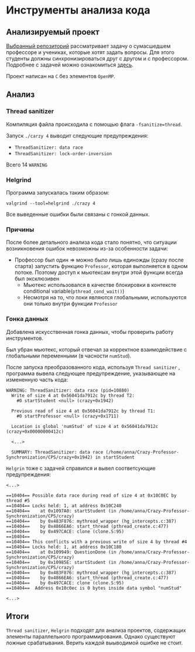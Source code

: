# Инструменты анализа кода

## Анализируемый проект
[Выбранный репозиторий](https://github.com/renanGit/Crazy-Professor-Synchronization/tree/master) рассматривает задачу о сумасшедшем профессоре и учениках, которые хотят задать вопросы.
Для этого студенты должны синхронизироваться друг с другом и с профессором. Подробнее с задачей можно ознакомиться
[здесь](https://github.com/renanGit/Crazy-Professor-Synchronization/blob/master/README.md).

Проект написан на `C` без элементов `OpenMP`.

## Анализ
### Thread sanitizer
Компиляция файла происходила с помощью флага `-fsanitize=thread`.

Запуск `./carzy 4` выводит следующие предупреждения:
* `ThreadSanitizer: data race`
* `ThreadSanitizer: lock-order-inversion`

Всего 14 `WARNING`

### Helgrind
Программа запускалась таким образом:
```
valgrind --tool=helgrind ./crazy 4
```

Все выведенные ошибки были связаны с гонкой данных.

### Причины
После более детального анализа кода стало понятно, что ситуации возникновения ошибок невозможны из-за особенности задачи:
* Профессор был один => можно было лишь единожды (сразу после старта) запустить функцию `Professor`, которая выполняется в одном потоке. Поэтому доступ к мьютексам внутри этой функции всегда был эксклюзивен
    * Мьютекс  использовался в качестве блокировки в контексте conditional variable(`pthread_cond_wait()`)
    * Несмотря на то, что локи являются глобальными, используются они только внутри функции `Professor`

### Гонка данных
Добавлена искусственная гонка данных, чтобы проверить работу инструментов.

Был убран мьютекс, который отвечал за корректное взаимодействие с глобальными переменными (в часности `numStud`).

После запуска преобразованного кода, используя `Thread sanitizer` , программа вывела следующее предупреждение, указывающее на измененную часть кода:
```
WARNING: ThreadSanitizer: data race (pid=10880)
  Write of size 4 at 0x56041da7912c by thread T2:
    #0 startStudent <null> (crazy+0x1942)

  Previous read of size 4 at 0x56041da7912c by thread T1:
    #0 startProfessor <null> (crazy+0x1711)

  Location is global 'numStud' of size 4 at 0x56041da7912c (crazy+0x00000000412c)

  <...>

  SUMMARY: ThreadSanitizer: data race (/home/anna/Crazy-Professor-Synchronization/CPS/crazy+0x1942) in startStudent
```

`Helgrin` тоже с задачей справился и вывел соответсующие предупреждения:

```
<...>

==10404== Possible data race during read of size 4 at 0x10C0EC by thread #5
==10404== Locks held: 1, at address 0x10C240
==10404==    at 0x1097A0: startStudent (in /home/anna/Crazy-Professor-Synchronization/CPS/crazy)
==10404==    by 0x483F876: mythread_wrapper (hg_intercepts.c:387)
==10404==    by 0x4866EA6: start_thread (pthread_create.c:477)
==10404==    by 0x497CACE: clone (clone.S:95)
==10404== 
==10404== This conflicts with a previous write of size 4 by thread #4
==10404== Locks held: 1, at address 0x10C180
==10404==    at 0x109949: QuestionDone (in /home/anna/Crazy-Professor-Synchronization/CPS/crazy)
==10404==    by 0x10985E: startStudent (in /home/anna/Crazy-Professor-Synchronization/CPS/crazy)
==10404==    by 0x483F876: mythread_wrapper (hg_intercepts.c:387)
==10404==    by 0x4866EA6: start_thread (pthread_create.c:477)
==10404==    by 0x497CACE: clone (clone.S:95)
==10404==  Address 0x10c0ec is 0 bytes inside data symbol "numStud"

<...>
```

## Итоги
`Thread sanitizer`, `Helgrin` подходят для анализа проектов, содержащих элементы параллельного программирования. Однако существуют ложные срабатывания. Верить каждой выыводимой ошибке не стоит. 